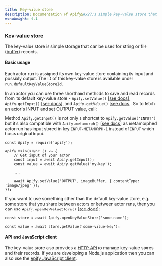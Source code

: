 ```yaml
---
title: Key-value store
description: Documentation of Apify&#x27;s simple key-value store that enables storage of Actor inputs and results.
menuWeight: 6.1
---
```


### [](#key-value-store)Key-value store

The key-value store is simple storage that can be used for string or file ([buffer](https://nodejs.org/api/buffer.html)) records.

#### [](#key-value-store-basic)Basic usage

Each actor run is assigned its own key-value store containing its input and possibly output. The ID of this key-value store is available under `run.defaultKeyValueStoreId`.

In an actor you can use three shorthand methods to save and read records from its default key-value store - `Apify.setValue()` [[see docs](https://sdk.apify.com/docs/api/apify#module_Apify.setValue)], `Apify.getInput()` [[see docs](https://sdk.apify.com/docs/api/apify#module_Apify.getInput)], and `Apify.getValue()` [[see docs](https://sdk.apify.com/docs/api/apify#module_Apify.getValue)]. So to fetch an actor's INPUT and set OUTPUT value, call:

Method `Apify.getInput()` is not only a shortcut to `Apify.getValue('INPUT')` but it's also compatible with `Apify.metamorph()` [[see docs](https://apify.com/docs/actor#metamorph)] as metamorphed actor run has input stored in key `INPUT-METAMORPH-1` instead of `INPUT` which hosts original input.

    const Apify = require('apify');

    Apify.main(async () => {
        // Get input of your actor
        const input = await Apify.getInput();
        const value = await Apify.getValue('my-key');

        ...

        await Apify.setValue('OUTPUT', imageBuffer, { contentType: 'image/jpeg' });
    });

If you want to use something other than the default key-value store, e.g. some store that you share between actors or between actor runs, then you can use `Apify.openKeyValueStore()` [[see docs](https://sdk.apify.com/docs/api/apify#module_Apify.openKeyValueStore)]:

    const store = await Apify.openKeyValueStore('some-name');

    const value = await store.getValue('some-value-key');

#### [](#key-value-store-api-client)API and JavaScript client

The key-value store also provides a [HTTP API](https://apify.com/docs/api/v2#/reference/key-value-stores) to manage key-value stores and their records. If you are developing a Node.js application then you can also use the [Apify JavaScript client](https://apify.com/docs/api/apify-client-js/latest#ApifyClient-keyValueStores).
